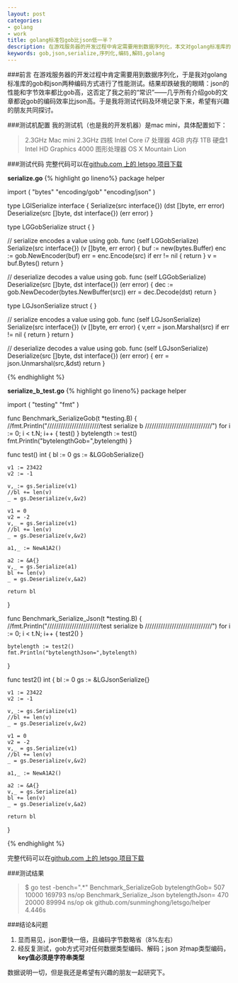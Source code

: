 ```yaml
---
layout: post
categories: 
- golang
- work
title: golang标准包gob比json低一半？
description: 在游戏服务器的开发过程中肯定需要用到数据序列化，本文对golang标准库的gob和json两种编码库进行了性能测试出现意料之外的事情：json的性能和字节效率都比gob高，why？
keywords: gob,json,serialize,序列化,编码,解码,golang
---
```


###前言
在游戏服务器的开发过程中肯定需要用到数据序列化，于是我对golang标准库的gob和json两种编码方式进行了性能测试。结果却跌破我的眼睛：json的性能和字节效率都比gob高，这否定了我之前的“常识”——几乎所有介绍gob的文章都说gob的编码效率比json高。于是我将测试代码及环境记录下来，希望有兴趣的朋友共同探讨。

###测试机配置
我的测试机（也是我的开发机器）是mac mini，具体配置如下：
> 2.3GHz Mac mini
> 2.3GHz 四核 Intel Core i7 处理器
> 4GB 内存
> 1TB 硬盘1
> Intel HD Graphics 4000 图形处理器
> OS X Mountain Lion


###测试代码
完整代码可以在[github.com 上的 letsgo 项目下载](https://github.com/sunminghong/letsgo/tree/master/helper)

**serialize.go**
{% highlight go lineno%}
package helper


import (
    "bytes"
    "encoding/gob"
	"encoding/json"
)

type LGISerialize interface {
    Serialize(src interface{}) (dst []byte, err error)
    Deserialize(src []byte, dst interface{}) (err error)
}

type LGGobSerialize struct {
}

// serialize encodes a value using gob.
func (self LGGobSerialize) Serialize(src interface{}) (v []byte, err error) {
    buf := new(bytes.Buffer)
    enc := gob.NewEncoder(buf)
    err = enc.Encode(src)
    if err != nil {
        return
    }
    v = buf.Bytes()
    return
}

// deserialize decodes a value using gob.
func (self LGGobSerialize) Deserialize(src []byte, dst interface{}) (err error) {
    dec := gob.NewDecoder(bytes.NewBuffer(src))
    err = dec.Decode(dst)
    return
}

type LGJsonSerialize struct {
}

// serialize encodes a value using gob.
func (self LGJsonSerialize) Serialize(src interface{}) (v []byte, err error) {
    v,err = json.Marshal(src)
    if err != nil {
        return
    }
    return
}

// deserialize decodes a value using gob.
func (self LGJsonSerialize) Deserialize(src []byte, dst interface{}) (err error) {
    err = json.Unmarshal(src,&dst)
    return
}

{% endhighlight %}

**serialize_b_test.go**
{% highlight go lineno%}
package helper

import (
    "testing"
    "fmt"
)

func Benchmark_SerializeGob(t *testing.B) {
    //fmt.Println("////////////////////////test serialize b //////////////////////////////")
    for i := 0; i < t.N; i++ {
        test()
    }
    bytelength := test()
    fmt.Println("bytelengthGob=",bytelength)
}

func test() int {
    bl := 0
    gs := &LGGobSerialize{}

    v1 := 23422
    v2 := -1

    v,_:= gs.Serialize(v1)
    //bl += len(v)
    _ = gs.Deserialize(v,&v2)

    v1 = 0
    v2 = -2
    v,_ = gs.Serialize(v1)
    //bl += len(v)
    _ = gs.Deserialize(v,&v2)

    a1,_ := NewA1A2()

    a2 := &A{}
    v,_ = gs.Serialize(a1)
    bl += len(v)
    _ = gs.Deserialize(v,&a2)

    return bl
}

func Benchmark_Serialize_Json(t *testing.B) {
    //fmt.Println("////////////////////////test serialize b //////////////////////////////")
    for i := 0; i < t.N; i++ {
        test2()
    }

    bytelength := test2()
    fmt.Println("bytelengthJson=",bytelength)
}

func test2() int {
    bl := 0
    gs := &LGJsonSerialize{}

    v1 := 23422
    v2 := -1

    v,_:= gs.Serialize(v1)
    //bl += len(v)
    _ = gs.Deserialize(v,&v2)

    v1 = 0
    v2 = -2
    v,_ = gs.Serialize(v1)
    //bl += len(v)
    _ = gs.Deserialize(v,&v2)

    a1,_ := NewA1A2()

    a2 := &A{}
    v,_ = gs.Serialize(a1)
    bl += len(v)
    _ = gs.Deserialize(v,&a2)

    return bl
}

{% endhighlight %}

完整代码可以在[github.com 上的 letsgo 项目下载](https://github.com/sunminghong/letsgo/tree/master/helper)

###测试结果
>$ go test -bench=".*"
>Benchmark_SerializeGob	bytelengthGob= 507
>10000	    169793 ns/op
>Benchmark_Serialize_Json	bytelengthJson= 470
>20000	     89994 ns/op
>ok  	github.com/sunminghong/letsgo/helper	4.446s

###结论&问题
1. 显而易见，json要快一倍，且编码字节数略省（8%左右）
2. 经反复测试，gob方式可对任何数据类型编码、解码；json 对map类型编码，**key值必须是字符串类型**

数据说明一切，但是我还是希望有兴趣的朋友一起研究下。



